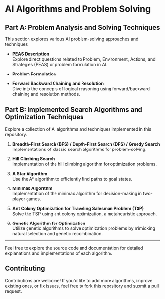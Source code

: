 # AI Algorithms and Problem Solving

## Part A: Problem Analysis and Solving Techniques

This section explores various AI problem-solving approaches and techniques.

- **PEAS Description**  
  Explore direct questions related to Problem, Environment, Actions, and Strategies (PEAS) or problem formulation in AI.

- **Problem Formulation**

- **Forward Backward Chaining and Resolution**  
  Dive into the concepts of logical reasoning using forward/backward chaining and resolution methods.

## Part B: Implemented Search Algorithms and Optimization Techniques

Explore a collection of AI algorithms and techniques implemented in this repository.

1. **Breadth-First Search (BFS) / Depth-First Search (DFS) / Greedy Search**  
   Implementations of classic search algorithms for problem-solving.

2. **Hill Climbing Search**  
   Implementation of the hill climbing algorithm for optimization problems.

3. **A Star Algorithm**  
   Use the A* algorithm to efficiently find paths to goal states.

4. **Minimax Algorithm**  
   Implementation of the minimax algorithm for decision-making in two-player games.

5. **Ant Colony Optimization for Traveling Salesman Problem (TSP)**  
   Solve the TSP using ant colony optimization, a metaheuristic approach.

6. **Genetic Algorithm for Optimization**  
   Utilize genetic algorithms to solve optimization problems by mimicking natural selection and genetic recombination.

---

Feel free to explore the source code and documentation for detailed explanations and implementations of each algorithm.


## Contributing

Contributions are welcome! If you'd like to add more algorithms, improve existing ones, or fix issues, feel free to fork this repository and submit a pull request.

